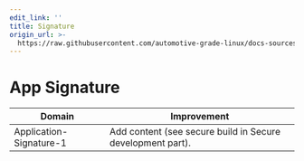 ```yaml
---
edit_link: ''
title: Signature
origin_url: >-
  https://raw.githubusercontent.com/automotive-grade-linux/docs-sources/halibut/docs/security-blueprint/part-6/3-Signature.md
---
```


<!-- WARNING: This file is generated by fetch_docs.js using /home/boron/Documents/AGL/docs-webtemplate/site/_data/tocs/architecture/icefish/security_blueprint-security-blueprint-book.yml -->

# App Signature

<!-- section-todo -->

Domain                  | Improvement
----------------------- | ----------------------------------------------------------
Application-Signature-1 | Add content (see secure build in Secure development part).

<!-- end-section-todo -->
